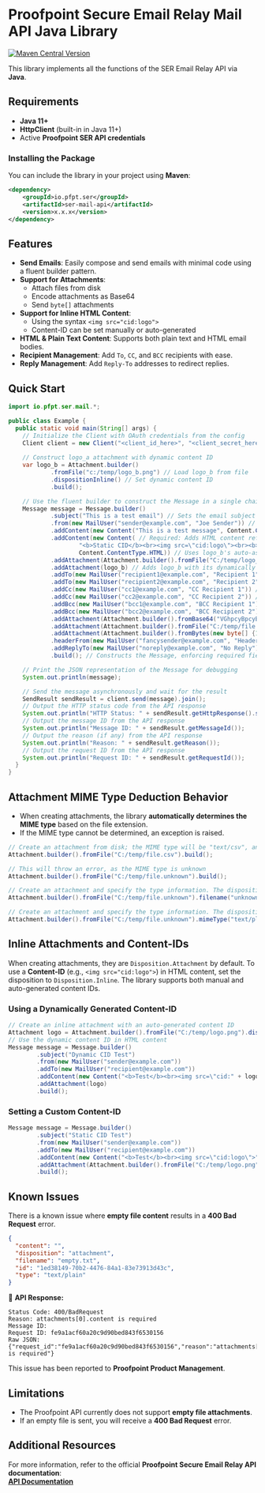 # Proofpoint Secure Email Relay Mail API Java Library
[![Maven Central Version](https://img.shields.io/maven-central/v/io.pfpt.ser/ser-mail-api)](https://central.sonatype.com/artifact/io.pfpt.ser/ser-mail-api)

This library implements all the functions of the SER Email Relay API via **Java**.

## Requirements

- **Java 11+**
- **HttpClient** (built-in in Java 11+)
- Active **Proofpoint SER API credentials**

### Installing the Package

You can include the library in your project using **Maven**:

```xml
<dependency>
    <groupId>io.pfpt.ser</groupId>
    <artifactId>ser-mail-api</artifactId>
    <version>x.x.x</version>
</dependency>
```

## Features

- **Send Emails**: Easily compose and send emails with minimal code using a fluent builder pattern.
- **Support for Attachments**:
    - Attach files from disk
    - Encode attachments as Base64
    - Send `byte[]` attachments
- **Support for Inline HTML Content**:
    - Using the syntax `<img src="cid:logo">`
    - Content-ID can be set manually or auto-generated
- **HTML & Plain Text Content**: Supports both plain text and HTML email bodies.
- **Recipient Management**: Add `To`, `CC`, and `BCC` recipients with ease.
- **Reply Management**: Add `Reply-To` addresses to redirect replies.

## Quick Start

```java
import io.pfpt.ser.mail.*;

public class Example {
  public static void main(String[] args) {
    // Initialize the Client with OAuth credentials from the config
    Client client = new Client("<client_id_here>", "<client_secret_here>");
    
    // Construct logo_a attachment with dynamic content ID
    var logo_b = Attachment.builder()
            .fromFile("c:/temp/logo_b.png") // Load logo_b from file
            .dispositionInline() // Set dynamic content ID
            .build();

    // Use the fluent builder to construct the Message in a single chain
    Message message = Message.builder()
            .subject("This is a test email") // Sets the email subject (required)
            .from(new MailUser("sender@example.com", "Joe Sender")) // Sets the sender (required)
            .addContent(new Content("This is a test message", Content.ContentType.TEXT)) // Adds plain text content (required minimum)
            .addContent(new Content( // Required: Adds HTML content referencing both static and dynamic CIDs
                    "<b>Static CID</b><br><img src=\"cid:logo\"><br><b>Dynamic CID</b><br><img src=\"cid:" + logo_b.getContentId() + "\">",
                    Content.ContentType.HTML)) // Uses logo_b's auto-assigned content ID retrieved from getContentId()
            .addAttachment(Attachment.builder().fromFile("C:/temp/logo_a.png").dispositionInline("logo").build()) // Adds an inline attachment with content ID "logo"
            .addAttachment(logo_b) // Adds logo_b with its dynamically assigned content ID
            .addTo(new MailUser("recipient1@example.com", "Recipient 1")) // Adds a primary recipient (required minimum)
            .addTo(new MailUser("recipient2@example.com", "Recipient 2")) // Adds a second primary recipient
            .addCc(new MailUser("cc1@example.com", "CC Recipient 1")) // Adds a CC recipient
            .addCc(new MailUser("cc2@example.com", "CC Recipient 2")) // Adds a second CC recipient
            .addBcc(new MailUser("bcc1@example.com", "BCC Recipient 1")) // Adds a BCC recipient
            .addBcc(new MailUser("bcc2@example.com", "BCC Recipient 2")) // Adds a second BCC recipient
            .addAttachment(Attachment.builder().fromBase64("VGhpcyBpcyBhIHRlc3Qh", "test.txt").build()) // Adds an attachment from Base64-encoded text
            .addAttachment(Attachment.builder().fromFile("C:/temp/file.csv").build()) // Adds an attachment from a file
            .addAttachment(Attachment.builder().fromBytes(new byte[] {1, 2, 3}, "bytes.txt").build()) // Adds an attachment from a byte array
            .headerFrom(new MailUser("fancysender@example.com", "Header From")) // Sets the header "From" field
            .addReplyTo(new MailUser("noreply@example.com", "No Reply")) // Sets a Reply-To address
            .build(); // Constructs the Message, enforcing required fields (from, tos, subject, content)

    // Print the JSON representation of the Message for debugging
    System.out.println(message);

    // Send the message asynchronously and wait for the result
    SendResult sendResult = client.send(message).join();
    // Output the HTTP status code from the API response
    System.out.println("HTTP Status: " + sendResult.getHttpResponse().statusCode());
    // Output the message ID from the API response
    System.out.println("Message ID: " + sendResult.getMessageId());
    // Output the reason (if any) from the API response
    System.out.println("Reason: " + sendResult.getReason());
    // Output the request ID from the API response
    System.out.println("Request ID: " + sendResult.getRequestId());
  }
}
```

## Attachment MIME Type Deduction Behavior

- When creating attachments, the library **automatically determines the MIME type** based on the file extension.
- If the MIME type cannot be determined, an exception is raised.

```java
// Create an attachment from disk; the MIME type will be "text/csv", and disposition will be "Disposition.Attachment"
Attachment.builder().fromFile("C:/temp/file.csv").build();

// This will throw an error, as the MIME type is unknown
Attachment.builder().fromFile("C:/temp/file.unknown").build();

// Create an attachment and specify the type information. The disposition will be "Disposition.Attachment", filename will be unknown.txt, and MIME type "text/plain"
Attachment.builder().fromFile("C:/temp/file.unknown").filename("unknown.txt").build();

// Create an attachment and specify the type information. The disposition will be "Disposition.Attachment", filename will be file.unknown, and MIME type "text/plain"
Attachment.builder().fromFile("C:/temp/file.unknown").mimeType("text/plain").build();
```

## Inline Attachments and Content-IDs

When creating attachments, they are `Disposition.Attachment` by default. To use a **Content-ID** (e.g., `<img src="cid:logo">`) in HTML content, set the disposition to `Disposition.Inline`. The library supports both manual and auto-generated content IDs.

### Using a Dynamically Generated Content-ID
```java
// Create an inline attachment with an auto-generated content ID
Attachment logo = Attachment.builder().fromFile("C:/temp/logo.png").dispositionInline().build();
// Use the dynamic content ID in HTML content
Message message = Message.builder()
        .subject("Dynamic CID Test")
        .from(new MailUser("sender@example.com"))
        .addTo(new MailUser("recipient@example.com"))
        .addContent(new Content("<b>Test</b><br><img src=\"cid:" + logo.getContentId() + "\">", Content.ContentType.HTML))
        .addAttachment(logo)
        .build();
```

### Setting a Custom Content-ID
```java
Message message = Message.builder()
        .subject("Static CID Test")
        .from(new MailUser("sender@example.com"))
        .addTo(new MailUser("recipient@example.com"))
        .addContent(new Content("<b>Test</b><br><img src=\"cid:logo\">", Content.ContentType.HTML))
        .addAttachment(Attachment.builder().fromFile("C:/temp/logo.png").dispositionInline("logo").build())
        .build();
```

## Known Issues

There is a known issue where **empty file content** results in a **400 Bad Request** error.

```json
{
  "content": "",
  "disposition": "attachment",
  "filename": "empty.txt",
  "id": "1ed38149-70b2-4476-84a1-83e73913d43c",
  "type": "text/plain"
}
```

🔹 **API Response:**

```
Status Code: 400/BadRequest
Reason: attachments[0].content is required
Message ID:
Request ID: fe9a1acf60a20c9d90bed843f6530156
Raw JSON: {"request_id":"fe9a1acf60a20c9d90bed843f6530156","reason":"attachments[0].content is required"}
```

This issue has been reported to **Proofpoint Product Management**.

## Limitations
- The Proofpoint API currently does not support **empty file attachments**.
- If an empty file is sent, you will receive a **400 Bad Request** error.

## Additional Resources
For more information, refer to the official **Proofpoint Secure Email Relay API documentation**:  
[**API Documentation**](https://api-docs.ser.proofpoint.com/docs/email-submission)
